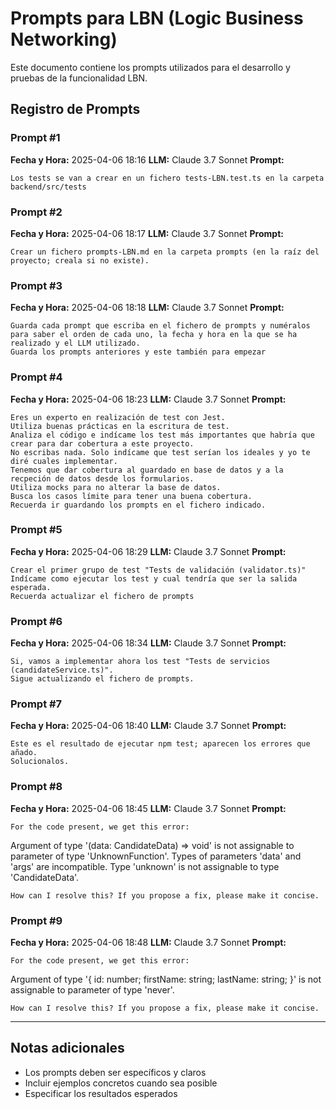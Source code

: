 # Prompts para LBN (Logic Business Networking)

Este documento contiene los prompts utilizados para el desarrollo y pruebas de la funcionalidad LBN.

## Registro de Prompts

### Prompt #1
**Fecha y Hora:** 2025-04-06 18:16
**LLM:** Claude 3.7 Sonnet
**Prompt:**
```
Los tests se van a crear en un fichero tests-LBN.test.ts en la carpeta backend/src/tests
```

### Prompt #2
**Fecha y Hora:** 2025-04-06 18:17
**LLM:** Claude 3.7 Sonnet
**Prompt:**
```
Crear un fichero prompts-LBN.md en la carpeta prompts (en la raíz del proyecto; creala si no existe).
```

### Prompt #3
**Fecha y Hora:** 2025-04-06 18:18
**LLM:** Claude 3.7 Sonnet
**Prompt:**
```
Guarda cada prompt que escriba en el fichero de prompts y numéralos para saber el orden de cada uno, la fecha y hora en la que se ha realizado y el LLM utilizado.
Guarda los prompts anteriores y este también para empezar
```

### Prompt #4
**Fecha y Hora:** 2025-04-06 18:23
**LLM:** Claude 3.7 Sonnet
**Prompt:**
```
Eres un experto en realización de test con Jest.
Utiliza buenas prácticas en la escritura de test.
Analiza el código e indícame los test más importantes que habría que crear para dar cobertura a este proyecto.
No escribas nada. Solo indícame que test serían los ideales y yo te diré cuales implementar.
Tenemos que dar cobertura al guardado en base de datos y a la recpeción de datos desde los formularios.
Utiliza mocks para no alterar la base de datos.
Busca los casos límite para tener una buena cobertura.
Recuerda ir guardando los prompts en el fichero indicado.
```

### Prompt #5
**Fecha y Hora:** 2025-04-06 18:29
**LLM:** Claude 3.7 Sonnet
**Prompt:**
```
Crear el primer grupo de test "Tests de validación (validator.ts)"
Indícame como ejecutar los test y cual tendría que ser la salida esperada.
Recuerda actualizar el fichero de prompts
```

### Prompt #6
**Fecha y Hora:** 2025-04-06 18:34
**LLM:** Claude 3.7 Sonnet
**Prompt:**
```
Si, vamos a implementar ahora los test "Tests de servicios (candidateService.ts)".
Sigue actualizando el fichero de prompts.
```

### Prompt #7
**Fecha y Hora:** 2025-04-06 18:40
**LLM:** Claude 3.7 Sonnet
**Prompt:**
```
Este es el resultado de ejecutar npm test; aparecen los errores que añado.
Solucionalos.
```

### Prompt #8
**Fecha y Hora:** 2025-04-06 18:45
**LLM:** Claude 3.7 Sonnet
**Prompt:**
```
For the code present, we get this error:
```
Argument of type '(data: CandidateData) => void' is not assignable to parameter of type 'UnknownFunction'.
  Types of parameters 'data' and 'args' are incompatible.
    Type 'unknown' is not assignable to type 'CandidateData'.
```
How can I resolve this? If you propose a fix, please make it concise.
```

### Prompt #9
**Fecha y Hora:** 2025-04-06 18:48
**LLM:** Claude 3.7 Sonnet
**Prompt:**
```
For the code present, we get this error:
```
Argument of type '{ id: number; firstName: string; lastName: string; }' is not assignable to parameter of type 'never'.
```
How can I resolve this? If you propose a fix, please make it concise.
```

---

## Notas adicionales
- Los prompts deben ser específicos y claros
- Incluir ejemplos concretos cuando sea posible
- Especificar los resultados esperados 